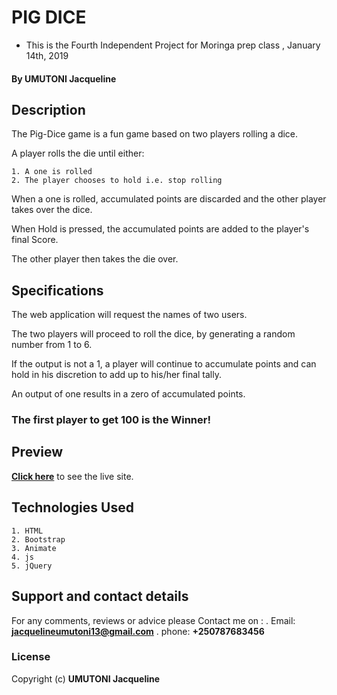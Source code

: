 # PIG DICE
* This is the  Fourth Independent Project for Moringa prep class , January 14th, 2019
#### By **UMUTONI Jacqueline**

## Description
The Pig-Dice game is a fun game based on two players rolling a dice.

A player rolls the die until either:

    1. A one is rolled
    2. The player chooses to hold i.e. stop rolling

When a one is rolled, accumulated points are discarded and the other player takes over the dice.

When Hold is pressed, the accumulated points are added to the player's final Score.

The other player then takes the die over.

## Specifications
The web application will request the names of two users.

The two players will proceed to roll the dice, by generating a random number from 1 to 6.

If the output is not a 1, a player will continue to accumulate points and can hold in his discretion to add up to his/her final tally.

An output of one results in a zero of accumulated points. 

### The first player to get 100 is the Winner!

## Preview
**[Click here](https://devwaweru.github.io/Pig-Dice)** to see the live site.


## Technologies Used
    1. HTML
    2. Bootstrap
    3. Animate
    4. js
    5. jQuery

## Support and contact details
For any comments, reviews or advice please Contact me on :
. Email: **jacquelineumutoni13@gmail.com**
. phone: **+250787683456**

### License
Copyright (c) **UMUTONI Jacqueline**
